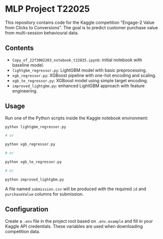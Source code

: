 # MLP Project T22025

This repository contains code for the Kaggle competition
"Engage-2 Value from Clicks to Conversions". The goal is to
predict customer purchase value from multi-session behavioural data.

## Contents

- `Copy_of_22f3002203_notebook_t22025.ipynb`: initial notebook with baseline model.
- `lightgbm_regressor.py`: LightGBM model with basic preprocessing.
- `xgb_regressor.py`: XGBoost pipeline with one-hot encoding and scaling.
- `xgb_te_regressor.py`: XGBoost model using simple target encoding.
- `improved_lightgbm.py`: enhanced LightGBM approach with feature engineering.

## Usage

Run one of the Python scripts inside the Kaggle notebook environment:

```bash
python lightgbm_regressor.py

# or

python xgb_regressor.py

# or

python xgb_te_regressor.py

# or

python improved_lightgbm.py
```

A file named `submission.csv` will be produced with the required
`id` and `purchaseValue` columns for submission.

## Configuration

Create a `.env` file in the project root based on `.env.example` and fill in your Kaggle API credentials. These variables are used when downloading competition data.
